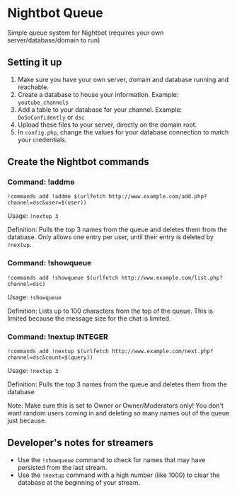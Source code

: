 # Nightbot Queue
Simple queue system for Nightbot (requires your own server/database/domain to run)

## Setting it up
1. Make sure you have your own server, domain and database running and reachable.
2. Create a database to house your information. Example: `youtube_channels`
3. Add a table to your database for your channel. Example: `DoSoConfidently` or `dsc`
4. Upload these files to your server, directly on the domain root.
5. In `config.php`, change the values for your database connection to match your credentials.

## Create the Nightbot commands

### Command: !addme
```
!commands add !addme $(urlfetch http://www.example.com/add.php?channel=dsc&user=$(user))
```
Usage: `!nextup 3`

Definition: Pulls the top 3 names from the queue and deletes them from the database. Only allows one entry per user, until their entry is deleted by `!nextup`.

### Command: !showqueue
```
!commands add !showqueue $(urlfetch http://www.example.com/list.php?channel=dsc)
```
Usage: `!showqueue`

Definition: Lists up to 100 characters from the top of the queue. This is limited because the message size for the chat is limited.

### Command: !nextup INTEGER
```
!commands add !nextup $(urlfetch http://www.example.com/next.php?channel=dsc&count=$(query))
```
Usage: `!nextup 3`

Definition: Pulls the top 3 names from the queue and deletes them from the database

Note: Make sure this is set to Owner or Owner/Moderators only! You don't want random users coming in and deleting so many names out of the queue just because.

## Developer's notes for streamers
- Use the `!showqueue` command to check for names that may have persisted from the last stream.
- Use the `!nextup` command with a high number (like 1000) to clear the database at the beginning of your stream.
